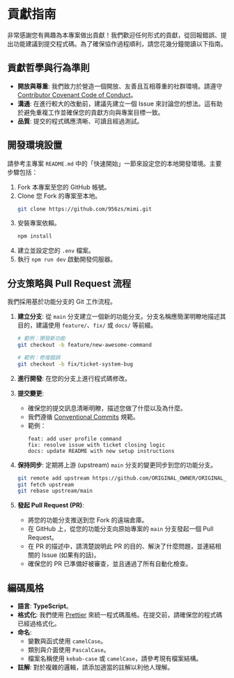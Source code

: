 # 貢獻指南

非常感謝您有興趣為本專案做出貢獻！我們歡迎任何形式的貢獻，從回報錯誤、提出功能建議到提交程式碼。為了確保協作過程順利，請您花幾分鐘閱讀以下指南。

## 貢獻哲學與行為準則

*   **開放與尊重**: 我們致力於營造一個開放、友善且互相尊重的社群環境。請遵守 [Contributor Covenant Code of Conduct](https://www.contributor-covenant.org/version/2/1/code_of_conduct/)。
*   **溝通**: 在進行較大的改動前，建議先建立一個 Issue 來討論您的想法。這有助於避免重複工作並確保您的貢獻方向與專案目標一致。
*   **品質**: 提交的程式碼應清晰、可讀且經過測試。

## 開發環境設置

請參考主專案 `README.md` 中的「快速開始」一節來設定您的本地開發環境。主要步驟包括：

1.  Fork 本專案至您的 GitHub 帳號。
2.  Clone 您 Fork 的專案至本地。
    ```bash
    git clone https://github.com/956zs/mimi.git
    ```
3.  安裝專案依賴。
    ```bash
    npm install
    ```
4.  建立並設定您的 `.env` 檔案。
5.  執行 `npm run dev` 啟動開發伺服器。

## 分支策略與 Pull Request 流程

我們採用基於功能分支的 Git 工作流程。

1.  **建立分支**: 從 `main` 分支建立一個新的功能分支。分支名稱應簡潔明瞭地描述其目的，建議使用 `feature/`、`fix/` 或 `docs/` 等前綴。
    ```bash
    # 範例：開發新功能
    git checkout -b feature/new-awesome-command

    # 範例：修復錯誤
    git checkout -b fix/ticket-system-bug
    ```

2.  **進行開發**: 在您的分支上進行程式碼修改。

3.  **提交變更**:
    *   確保您的提交訊息清晰明瞭，描述您做了什麼以及為什麼。
    *   我們遵循 [Conventional Commits](https://www.conventionalcommits.org/) 規範。
    *   範例：
        ```
        feat: add user profile command
        fix: resolve issue with ticket closing logic
        docs: update README with new setup instructions
        ```

4.  **保持同步**: 定期將上游 (upstream) `main` 分支的變更同步到您的功能分支。
    ```bash
    git remote add upstream https://github.com/ORIGINAL_OWNER/ORIGINAL_REPO.git
    git fetch upstream
    git rebase upstream/main
    ```

5.  **發起 Pull Request (PR)**:
    *   將您的功能分支推送到您 Fork 的遠端倉庫。
    *   在 GitHub 上，從您的功能分支向原始專案的 `main` 分支發起一個 Pull Request。
    *   在 PR 的描述中，請清楚說明此 PR 的目的、解決了什麼問題，並連結相關的 Issue (如果有的話)。
    *   確保您的 PR 已準備好被審查，並且通過了所有自動化檢查。

## 編碼風格

*   **語言**: **TypeScript**。
*   **格式化**: 我們使用 [Prettier](https://prettier.io/) 來統一程式碼風格。在提交前，請確保您的程式碼已經過格式化。
*   **命名**:
    *   變數與函式使用 `camelCase`。
    *   類別與介面使用 `PascalCase`。
    *   檔案名稱使用 `kebab-case` 或 `camelCase`，請參考現有檔案結構。
*   **註解**: 對於複雜的邏輯，請添加適當的註解以利他人理解。